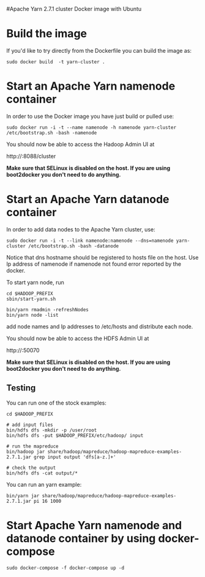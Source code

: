 #Apache Yarn 2.7.1 cluster Docker image with Ubuntu

# Build the image

If you'd like to try directly from the Dockerfile you can build the image as:

```
sudo docker build  -t yarn-cluster .
```


# Start an Apache Yarn namenode container

In order to use the Docker image you have just build or pulled use:

```
sudo docker run -i -t --name namenode -h namenode yarn-cluster /etc/bootstrap.sh -bash -namenode
```

You should now be able to access the Hadoop Admin UI at

http://<host>:8088/cluster

**Make sure that SELinux is disabled on the host. If you are using boot2docker you don't need to do anything.**

# Start an Apache Yarn datanode container

In order to add data nodes to the Apache Yarn cluster, use:

```
sudo docker run -i -t --link namenode:namenode --dns=namenode yarn-cluster /etc/bootstrap.sh -bash -datanode
```

Notice that dns hostname should be registered to hosts file on the host. Use Ip address of namenode if namenode not found error reported by the docker.

To start yarn node, run 

```
cd $HADOOP_PREFIX
sbin/start-yarn.sh

bin/yarn rmadmin -refreshNodes
bin/yarn node -list
```

add node names and Ip addresses to /etc/hosts and distribute each node.


You should now be able to access the HDFS Admin UI at

http://<host>:50070

**Make sure that SELinux is disabled on the host. If you are using boot2docker you don't need to do anything.**

## Testing

You can run one of the stock examples:

```
cd $HADOOP_PREFIX

# add input files
bin/hdfs dfs -mkdir -p /user/root
bin/hdfs dfs -put $HADOOP_PREFIX/etc/hadoop/ input

# run the mapreduce
bin/hadoop jar share/hadoop/mapreduce/hadoop-mapreduce-examples-2.7.1.jar grep input output 'dfs[a-z.]+'

# check the output
bin/hdfs dfs -cat output/*
```

You can run an yarn example:

```
bin/yarn jar share/hadoop/mapreduce/hadoop-mapreduce-examples-2.7.1.jar pi 16 1000
```


# Start Apache Yarn namenode and datanode container by using docker-compose

```
sudo docker-compose -f docker-compose up -d
```
